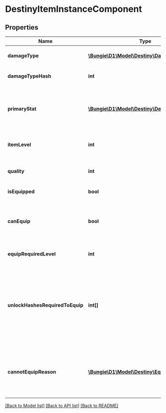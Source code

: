 # DestinyItemInstanceComponent

## Properties
Name | Type | Description | Notes
------------ | ------------- | ------------- | -------------
**damageType** | [**\Bungie\D1\Model\Destiny\DamageType**](DamageType.md) | If the item has a damage type, this is the item&#39;s current damage type. | [optional] 
**damageTypeHash** | **int** | The current damage type&#39;s hash, so you can look up localized info and icons for it. | [optional] 
**primaryStat** | [**\Bungie\D1\Model\Destiny\DestinyStat**](DestinyStat.md) | The item stat that we consider to be \&quot;primary\&quot; for the item. For instance, this would be \&quot;Attack\&quot; for Weapons or \&quot;Defense\&quot; for armor. | [optional] 
**itemLevel** | **int** | The Item&#39;s \&quot;Level\&quot; has the most significant bearing on its stats, such as Light and Power. | [optional] 
**quality** | **int** | The \&quot;Quality\&quot; of the item has a lesser - but still impactful - bearing on stats like Light and Power. | [optional] 
**isEquipped** | **bool** | Is the item currently equipped on the given character? | [optional] 
**canEquip** | **bool** | If this is an equippable item, you can check it here. There are permanent as well as transitory reasons why an item might not be able to be equipped: check cannotEquipReason for details. | [optional] 
**equipRequiredLevel** | **int** | If the item cannot be equipped until you reach a certain level, that level will be reflected here. | [optional] 
**unlockHashesRequiredToEquip** | **int[]** | Sometimes, there are limitations to equipping that are represented by character-level flags called \&quot;unlocks\&quot;.  This is a list of flags that they need in order to equip the item that the character has not met. Use these to look up the descriptions to show in your UI by looking up the relevant DestinyUnlockDefinitions for the hashes. | [optional] 
**cannotEquipReason** | [**\Bungie\D1\Model\Destiny\EquipFailureReason**](EquipFailureReason.md) | If you cannot equip the item, this is a flags enum that enumerates all of the reasons why you couldn&#39;t equip the item. You may need to refine your UI further by using unlockHashesRequiredToEquip and equipRequiredLevel. | [optional] 

[[Back to Model list]](../README.md#documentation-for-models) [[Back to API list]](../README.md#documentation-for-api-endpoints) [[Back to README]](../README.md)


